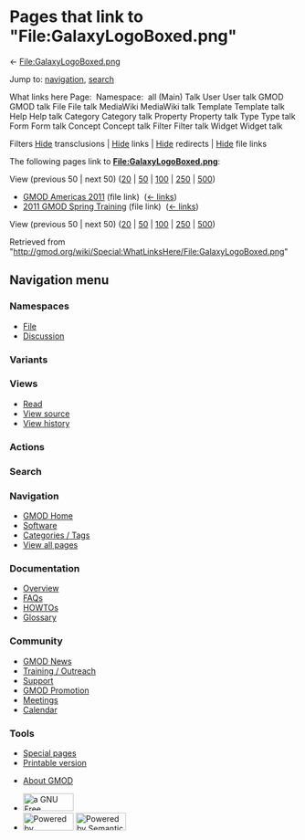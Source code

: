 <div id="mw-page-base" class="noprint">

</div>

<div id="mw-head-base" class="noprint">

</div>

<div id="content" class="mw-body" role="main">

<span id="top"></span>

<div id="mw-js-message" style="display:none;">

</div>



# <span dir="auto">Pages that link to "File:GalaxyLogoBoxed.png"</span>

<div id="bodyContent">

<div id="contentSub">

←
[File:GalaxyLogoBoxed.png](/wiki/File:GalaxyLogoBoxed.png "File:GalaxyLogoBoxed.png")

</div>

<div id="jump-to-nav" class="mw-jump">

Jump to: [navigation](#mw-navigation), [search](#p-search)

</div>

<div id="mw-content-text">

What links here Page:  Namespace:  all (Main) Talk User User talk GMOD
GMOD talk File File talk MediaWiki MediaWiki talk Template Template talk
Help Help talk Category Category talk Property Property talk Type Type
talk Form Form talk Concept Concept talk Filter Filter talk Widget
Widget talk

Filters
[Hide](/mediawiki/index.php?title=Special:WhatLinksHere/File:GalaxyLogoBoxed.png&hidetrans=1 "Special:WhatLinksHere/File:GalaxyLogoBoxed.png")
transclusions \|
[Hide](/mediawiki/index.php?title=Special:WhatLinksHere/File:GalaxyLogoBoxed.png&hidelinks=1 "Special:WhatLinksHere/File:GalaxyLogoBoxed.png")
links \|
[Hide](/mediawiki/index.php?title=Special:WhatLinksHere/File:GalaxyLogoBoxed.png&hideredirs=1 "Special:WhatLinksHere/File:GalaxyLogoBoxed.png")
redirects \|
[Hide](/mediawiki/index.php?title=Special:WhatLinksHere/File:GalaxyLogoBoxed.png&hideimages=1 "Special:WhatLinksHere/File:GalaxyLogoBoxed.png")
file links

The following pages link to
**[File:GalaxyLogoBoxed.png](/wiki/File:GalaxyLogoBoxed.png "File:GalaxyLogoBoxed.png")**:

View (previous 50 \| next 50)
([20](/mediawiki/index.php?title=Special:WhatLinksHere/File:GalaxyLogoBoxed.png&limit=20 "Special:WhatLinksHere/File:GalaxyLogoBoxed.png")
\|
[50](/mediawiki/index.php?title=Special:WhatLinksHere/File:GalaxyLogoBoxed.png&limit=50 "Special:WhatLinksHere/File:GalaxyLogoBoxed.png")
\|
[100](/mediawiki/index.php?title=Special:WhatLinksHere/File:GalaxyLogoBoxed.png&limit=100 "Special:WhatLinksHere/File:GalaxyLogoBoxed.png")
\|
[250](/mediawiki/index.php?title=Special:WhatLinksHere/File:GalaxyLogoBoxed.png&limit=250 "Special:WhatLinksHere/File:GalaxyLogoBoxed.png")
\|
[500](/mediawiki/index.php?title=Special:WhatLinksHere/File:GalaxyLogoBoxed.png&limit=500 "Special:WhatLinksHere/File:GalaxyLogoBoxed.png"))

- [GMOD Americas 2011](/wiki/GMOD_Americas_2011 "GMOD Americas 2011")
  (file link) ‎ <span class="mw-whatlinkshere-tools">([←
  links](/mediawiki/index.php?title=Special:WhatLinksHere&target=GMOD+Americas+2011 "Special:WhatLinksHere"))</span>
- [2011 GMOD Spring
  Training](/wiki/2011_GMOD_Spring_Training "2011 GMOD Spring Training")
  (file link) ‎ <span class="mw-whatlinkshere-tools">([←
  links](/mediawiki/index.php?title=Special:WhatLinksHere&target=2011+GMOD+Spring+Training "Special:WhatLinksHere"))</span>

View (previous 50 \| next 50)
([20](/mediawiki/index.php?title=Special:WhatLinksHere/File:GalaxyLogoBoxed.png&limit=20 "Special:WhatLinksHere/File:GalaxyLogoBoxed.png")
\|
[50](/mediawiki/index.php?title=Special:WhatLinksHere/File:GalaxyLogoBoxed.png&limit=50 "Special:WhatLinksHere/File:GalaxyLogoBoxed.png")
\|
[100](/mediawiki/index.php?title=Special:WhatLinksHere/File:GalaxyLogoBoxed.png&limit=100 "Special:WhatLinksHere/File:GalaxyLogoBoxed.png")
\|
[250](/mediawiki/index.php?title=Special:WhatLinksHere/File:GalaxyLogoBoxed.png&limit=250 "Special:WhatLinksHere/File:GalaxyLogoBoxed.png")
\|
[500](/mediawiki/index.php?title=Special:WhatLinksHere/File:GalaxyLogoBoxed.png&limit=500 "Special:WhatLinksHere/File:GalaxyLogoBoxed.png"))

</div>

<div class="printfooter">

Retrieved from
"<http://gmod.org/wiki/Special:WhatLinksHere/File:GalaxyLogoBoxed.png>"

</div>

<div id="catlinks" class="catlinks catlinks-allhidden">

</div>

<div class="visualClear">

</div>

</div>

</div>

<div id="mw-navigation">

## Navigation menu

<div id="mw-head">



<div id="left-navigation">

<div id="p-namespaces" class="vectorTabs" role="navigation"
aria-labelledby="p-namespaces-label">

### Namespaces

- <span id="ca-nstab-image"><a href="/wiki/File:GalaxyLogoBoxed.png" accesskey="c"
  title="View the file page [c]">File</a></span>
- <span id="ca-talk"><a
  href="/mediawiki/index.php?title=File_talk:GalaxyLogoBoxed.png&amp;action=edit&amp;redlink=1"
  accesskey="t"
  title="Discussion about the content page [t]">Discussion</a></span>

</div>

<div id="p-variants" class="vectorMenu emptyPortlet" role="navigation"
aria-labelledby="p-variants-label">

### 

### Variants[](#)

<div class="menu">

</div>

</div>

</div>

<div id="right-navigation">

<div id="p-views" class="vectorTabs" role="navigation"
aria-labelledby="p-views-label">

### Views

- <span id="ca-view">[Read](/wiki/File:GalaxyLogoBoxed.png)</span>
- <span id="ca-viewsource"><a
  href="/mediawiki/index.php?title=File:GalaxyLogoBoxed.png&amp;action=edit"
  accesskey="e" title="This page is protected.
  You can view its source [e]">View source</a></span>
- <span id="ca-history"><a
  href="/mediawiki/index.php?title=File:GalaxyLogoBoxed.png&amp;action=history"
  accesskey="h" title="Past revisions of this page [h]">View history</a></span>

</div>

<div id="p-cactions" class="vectorMenu emptyPortlet" role="navigation"
aria-labelledby="p-cactions-label">

### Actions[](#)

<div class="menu">

</div>

</div>

<div id="p-search" role="search">

### Search

<div id="simpleSearch">

</div>

</div>

</div>

</div>

<div id="mw-panel">

<div id="p-logo" role="banner">

<a href="/wiki/Main_Page"
style="background-image: url(http://gmod.org/images/GMOD-cogs.png);"
title="Visit the main page"></a>

</div>

<div id="p-Navigation" class="portal" role="navigation"
aria-labelledby="p-Navigation-label">

### Navigation

<div class="body">

- <span id="n-GMOD-Home">[GMOD Home](/wiki/Main_Page)</span>
- <span id="n-Software">[Software](/wiki/GMOD_Components)</span>
- <span id="n-Categories-.2F-Tags">[Categories /
  Tags](/wiki/Categories)</span>
- <span id="n-View-all-pages">[View all
  pages](/wiki/Special:AllPages)</span>

</div>

</div>

<div id="p-Documentation" class="portal" role="navigation"
aria-labelledby="p-Documentation-label">

### Documentation

<div class="body">

- <span id="n-Overview">[Overview](/wiki/Overview)</span>
- <span id="n-FAQs">[FAQs](/wiki/Category:FAQ)</span>
- <span id="n-HOWTOs">[HOWTOs](/wiki/Category:HOWTO)</span>
- <span id="n-Glossary">[Glossary](/wiki/Glossary)</span>

</div>

</div>

<div id="p-Community" class="portal" role="navigation"
aria-labelledby="p-Community-label">

### Community

<div class="body">

- <span id="n-GMOD-News">[GMOD News](/wiki/GMOD_News)</span>
- <span id="n-Training-.2F-Outreach">[Training /
  Outreach](/wiki/Training_and_Outreach)</span>
- <span id="n-Support">[Support](/wiki/Support)</span>
- <span id="n-GMOD-Promotion">[GMOD
  Promotion](/wiki/GMOD_Promotion)</span>
- <span id="n-Meetings">[Meetings](/wiki/Meetings)</span>
- <span id="n-Calendar">[Calendar](/wiki/Calendar)</span>

</div>

</div>

<div id="p-tb" class="portal" role="navigation"
aria-labelledby="p-tb-label">

### Tools

<div class="body">

- <span id="t-specialpages"><a href="/wiki/Special:SpecialPages" accesskey="q"
  title="A list of all special pages [q]">Special pages</a></span>
- <span id="t-print"><a
  href="/mediawiki/index.php?title=Special:WhatLinksHere/File:GalaxyLogoBoxed.png&amp;printable=yes"
  rel="alternate" accesskey="p"
  title="Printable version of this page [p]">Printable version</a></span>

</div>

</div>

</div>

</div>

<div id="footer" role="contentinfo">

- <span id="footer-places-about">[About
  GMOD](/wiki/GMOD:About "GMOD:About")</span>

<!-- -->

- <span id="footer-copyrightico">[<img src="http://www.gnu.org/graphics/gfdl-logo-small.png" width="88"
  height="31" alt="a GNU Free Documentation License" />](http://www.gnu.org/licenses/fdl-1.3.html)</span>
- <span id="footer-poweredbyico">[<img src="/mediawiki/skins/common/images/poweredby_mediawiki_88x31.png"
  width="88" height="31" alt="Powered by MediaWiki" />](//www.mediawiki.org/)
  [<img
  src="/mediawiki/extensions/SemanticMediaWiki/includes/../resources/images/smw_button.png"
  width="88" height="31" alt="Powered by Semantic MediaWiki" />](https://www.semantic-mediawiki.org/wiki/Semantic_MediaWiki)</span>

<div style="clear:both">

</div>

</div>

